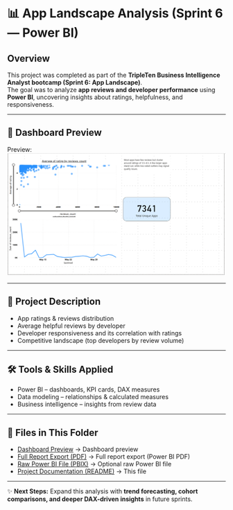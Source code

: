 # 📊 App Landscape Analysis (Sprint 6 — Power BI)

## Overview  
This project was completed as part of the **TripleTen Business Intelligence Analyst bootcamp (Sprint 6: App Landscape)**.  
The goal was to analyze **app reviews and developer performance** using **Power BI**, uncovering insights about ratings, helpfulness, and responsiveness.  

---

## 👀 Dashboard Preview  

Preview:  
![App Landscape Dashboard](Sprint6-screenshot.png)



---

## 📂 Project Description  
- App ratings & reviews distribution  
- Average helpful reviews by developer  
- Developer responsiveness and its correlation with ratings  
- Competitive landscape (top developers by review volume)  

---

## 🛠 Tools & Skills Applied  
- Power BI – dashboards, KPI cards, DAX measures  
- Data modeling – relationships & calculated measures  
- Business intelligence – insights from review data  

---

## 📌 Files in This Folder

- [Dashboard Preview](Sprint6-screenshot.png) → Dashboard preview  
- [Full Report Export (PDF)](Dashboard-pdf1.pdf) → Full report export (Power BI PDF)  
- [Raw Power BI File (PBIX)](Sprint6.pbix) → Optional raw Power BI file  
- [Project Documentation (README)](README.md) → This file


---

✨ **Next Steps:** Expand this analysis with **trend forecasting, cohort comparisons, and deeper DAX-driven insights** in future sprints.  
